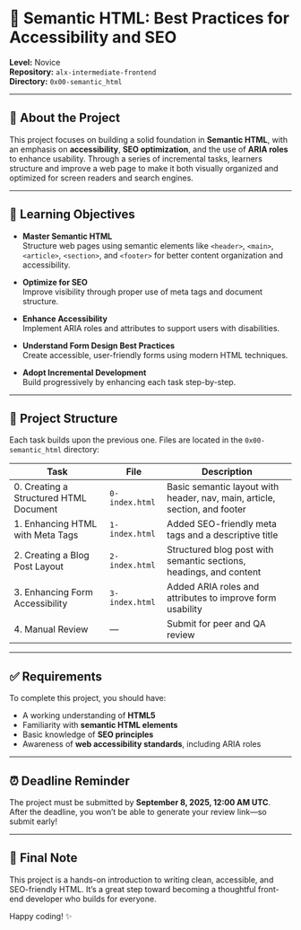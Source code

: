 # 📘 Semantic HTML: Best Practices for Accessibility and SEO

**Level:** Novice   
**Repository:** `alx-intermediate-frontend`  
**Directory:** `0x00-semantic_html`

---

## 🧠 About the Project

This project focuses on building a solid foundation in **Semantic HTML**, with an emphasis on **accessibility**, **SEO optimization**, and the use of **ARIA roles** to enhance usability. Through a series of incremental tasks, learners structure and improve a web page to make it both visually organized and optimized for screen readers and search engines.

---

## 🎯 Learning Objectives

- **Master Semantic HTML**  
  Structure web pages using semantic elements like `<header>`, `<main>`, `<article>`, `<section>`, and `<footer>` for better content organization and accessibility.

- **Optimize for SEO**  
  Improve visibility through proper use of meta tags and document structure.

- **Enhance Accessibility**  
  Implement ARIA roles and attributes to support users with disabilities.

- **Understand Form Design Best Practices**  
  Create accessible, user-friendly forms using modern HTML techniques.

- **Adopt Incremental Development**  
  Build progressively by enhancing each task step-by-step.

---

## 📁 Project Structure

Each task builds upon the previous one. Files are located in the `0x00-semantic_html` directory:

| Task | File | Description |
|------|------|-------------|
| 0. Creating a Structured HTML Document | `0-index.html` | Basic semantic layout with header, nav, main, article, section, and footer |
| 1. Enhancing HTML with Meta Tags | `1-index.html` | Added SEO-friendly meta tags and a descriptive title |
| 2. Creating a Blog Post Layout | `2-index.html` | Structured blog post with semantic sections, headings, and content |
| 3. Enhancing Form Accessibility | `3-index.html` | Added ARIA roles and attributes to improve form usability |
| 4. Manual Review | — | Submit for peer and QA review |

---

## ✅ Requirements

To complete this project, you should have:

- A working understanding of **HTML5**
- Familiarity with **semantic HTML elements**
- Basic knowledge of **SEO principles**
- Awareness of **web accessibility standards**, including ARIA roles


---

## ⏰ Deadline Reminder

The project must be submitted by **September 8, 2025, 12:00 AM UTC**.  
After the deadline, you won’t be able to generate your review link—so submit early!

---

## 🙌 Final Note

This project is a hands-on introduction to writing clean, accessible, and SEO-friendly HTML. It’s a great step toward becoming a thoughtful front-end developer who builds for everyone.

Happy coding! ✨
